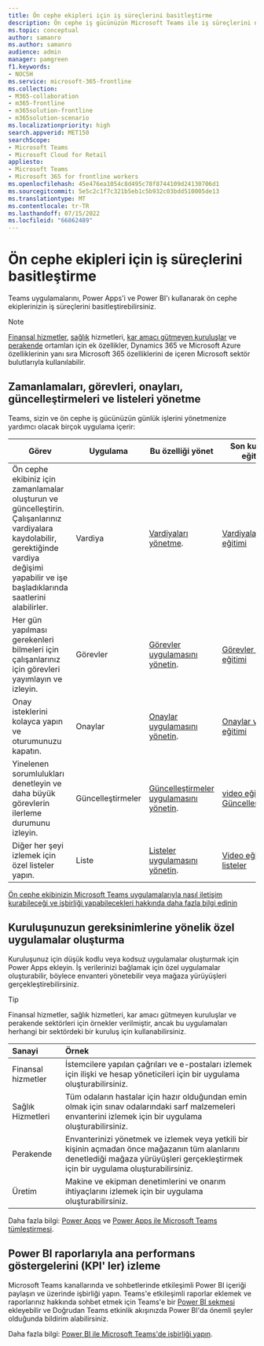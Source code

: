 ```yaml
---
title: Ön cephe ekipleri için iş süreçlerini basitleştirme
description: Ön cephe iş gücünüzün Microsoft Teams ile iş süreçlerini nasıl basitleştirebileceğini öğrenin.
ms.topic: conceptual
author: samanro
ms.author: samanro
audience: admin
manager: pamgreen
f1.keywords:
- NOCSH
ms.service: microsoft-365-frontline
ms.collection:
- M365-collaboration
- m365-frontline
- m365solution-frontline
- m365solution-scenario
ms.localizationpriority: high
search.appverid: MET150
searchScope:
- Microsoft Teams
- Microsoft Cloud for Retail
appliesto:
- Microsoft Teams
- Microsoft 365 for frontline workers
ms.openlocfilehash: 45e476ea1054c8d495c78f8744109d24130706d1
ms.sourcegitcommit: 5e5c2c1f7c321b5eb1c5b932c03bdd510005de13
ms.translationtype: MT
ms.contentlocale: tr-TR
ms.lasthandoff: 07/15/2022
ms.locfileid: "66862489"
---
```

# <a name="simplify-business-processes-for-frontline-teams"></a>Ön cephe ekipleri için iş süreçlerini basitleştirme

Teams uygulamalarını, Power Apps'i ve Power BI'ı kullanarak ön cephe ekiplerinizin iş süreçlerini basitleştirebilirsiniz.

> [!NOTE]
> [Finansal hizmetler](/industry/financial-services), [sağlık](/industry/healthcare) hizmetleri, [kar amacı gütmeyen kuruluşlar](/industry/nonprofit) ve [perakende](/industry/retail) ortamları için ek özellikler, Dynamics 365 ve Microsoft Azure özelliklerinin yanı sıra Microsoft 365 özelliklerini de içeren Microsoft sektör bulutlarıyla kullanılabilir.

## <a name="manage-schedules-tasks-approvals-updates-and-lists"></a>Zamanlamaları, görevleri, onayları, güncelleştirmeleri ve listeleri yönetme

Teams, sizin ve ön cephe iş gücünüzün günlük işlerini yönetmenize yardımcı olacak birçok uygulama içerir:

|Görev |Uygulama |Bu özelliği yönet |Son kullanıcı eğitimi |
|-----|------------|-----------------------|------------------|
|Ön cephe ekibiniz için zamanlamalar oluşturun ve güncelleştirin. Çalışanlarınız vardiyalara kaydolabilir, gerektiğinde vardiya değişimi yapabilir ve işe başladıklarında saatlerini alabilirler. |Vardiya |[Vardiyaları yönetme](shifts-for-teams-landing-page.md). |[Vardiyalar video eğitimi](https://support.microsoft.com/office/what-is-shifts-f8efe6e4-ddb3-4d23-b81b-bb812296b821) |
|Her gün yapılması gerekenleri bilmeleri için çalışanlarınız için görevleri yayımlayın ve izleyin. |Görevler |[Görevler uygulamasını yönetin](/microsoftteams/manage-tasks-app?bc=/microsoft-365/frontline/breadcrumb/toc.json&toc=/microsoft-365/frontline/toc.json). |[Görevler video eğitimi](https://support.microsoft.com/office/use-the-tasks-app-in-teams-e32639f3-2e07-4b62-9a8c-fd706c12c070) |
|Onay isteklerini kolayca yapın ve oturumunuzu kapatın. |Onaylar | [Onaylar uygulamasını yönetin](/microsoftteams/approval-admin?bc=/microsoft-365/frontline/breadcrumb/toc.json&toc=/microsoft-365/frontline/toc.json). |[Onaylar video eğitimi](https://support.microsoft.com/office/what-is-approvals-a9a01c95-e0bf-4d20-9ada-f7be3fc283d3?wt.mc_id=otc_microsoft_teams) |
|Yinelenen sorumlulukları denetleyin ve daha büyük görevlerin ilerleme durumunu izleyin. |Güncelleştirmeler | [Güncelleştirmeler uygulamasını yönetin](/microsoftteams/manage-updates-app?bc=/microsoft-365/frontline/breadcrumb/toc.json&toc=/microsoft-365/frontline/toc.json). | [video eğitimi Güncelleştirmeler](https://support.microsoft.com/office/get-started-in-updates-c03a079e-e660-42dc-817b-ca4cfd602e5a) |
|Diğer her şeyi izlemek için özel listeler yapın. |Liste |[Listeler uygulamasını yönetin](/microsoftteams/manage-lists-app?bc=/microsoft-365/frontline/breadcrumb/toc.json&toc=/microsoft-365/frontline/toc.json). |[Video eğitimini listeler](https://support.microsoft.com/office/create-a-list-from-the-lists-app-b5e0b7f8-136f-425f-a108-699586f8e8bd) |

[Ön cephe ekibinizin Microsoft Teams uygulamalarıyla nasıl iletişim kurabileceği ve işbirliği yapabilecekleri hakkında daha fazla bilgi edinin](flw-team-collaboration.md#apps-in-teams)

## <a name="create-custom-apps-for-your-organizations-needs"></a>Kuruluşunuzun gereksinimlerine yönelik özel uygulamalar oluşturma

Kuruluşunuz için düşük kodlu veya kodsuz uygulamalar oluşturmak için Power Apps ekleyin. İş verilerinizi bağlamak için özel uygulamalar oluşturabilir, böylece envanteri yönetebilir veya mağaza yürüyüşleri gerçekleştirebilirsiniz.

> [!TIP]
> Finansal hizmetler, sağlık hizmetleri, kar amacı gütmeyen kuruluşlar ve perakende sektörleri için örnekler verilmiştir, ancak bu uygulamaları herhangi bir sektördeki bir kuruluş için kullanabilirsiniz.

|Sanayi |Örnek |
|:--------|:-------|
|Finansal hizmetler |İstemcilere yapılan çağrıları ve e-postaları izlemek için ilişki ve hesap yöneticileri için bir uygulama oluşturabilirsiniz. |
|Sağlık Hizmetleri |Tüm odaların hastalar için hazır olduğundan emin olmak için sınav odalarındaki sarf malzemeleri envanterini izlemek için bir uygulama oluşturabilirsiniz. |
|Perakende | Envanterinizi yönetmek ve izlemek veya yetkili bir kişinin açmadan önce mağazanın tüm alanlarını denetlediği mağaza yürüyüşleri gerçekleştirmek için bir uygulama oluşturabilirsiniz. |
|Üretim |Makine ve ekipman denetimlerini ve onarım ihtiyaçlarını izlemek için bir uygulama oluşturabilirsiniz. |

Daha fazla bilgi: [Power Apps](/microsoftteams/manage-power-platform-apps) ve [Power Apps ile Microsoft Teams tümleştirmesi](/powerapps/teams/overview).

## <a name="track-key-performance-indicators-kpis-with-power-bi-reports"></a>Power BI raporlarıyla ana performans göstergelerini (KPI' ler) izleme

Microsoft Teams kanallarında ve sohbetlerinde etkileşimli Power BI içeriği paylaşın ve üzerinde işbirliği yapın. Teams'e etkileşimli raporlar eklemek ve raporlarınız hakkında sohbet etmek için Teams'e bir [Power BI sekmesi](/microsoftteams/platform/tabs/what-are-tabs) ekleyebilir ve Doğrudan Teams etkinlik akışınızda Power BI'da önemli şeyler olduğunda bildirim alabilirsiniz.

Daha fazla bilgi: [Power BI ile Microsoft Teams'de işbirliği yapın](/power-bi/collaborate-share/service-collaborate-microsoft-teams).
